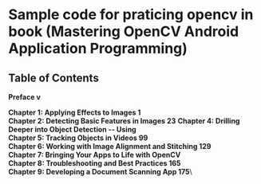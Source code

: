 # Sample code for praticing opencv in book (Mastering OpenCV Android Application Programming)

## Table of Contents
**Preface v**

**Chapter 1: Applying Effects to Images 1**\
**Chapter 2: Detecting Basic Features in Images 23**
**Chapter 4: Drilling Deeper into Object Detection -- Using**\
**Chapter 5: Tracking Objects in Videos 99**\
**Chapter 6: Working with Image Alignment and Stitching 129**\
**Chapter 7: Bringing Your Apps to Life with OpenCV**\
**Chapter 8: Troubleshooting and Best Practices 165**\
**Chapter 9: Developing a Document Scanning App 175**\

